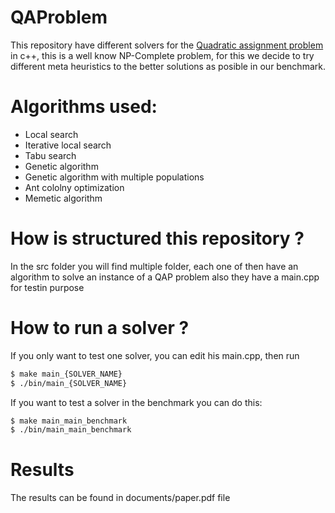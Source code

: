 # QAProblem
This repository have different solvers for the [Quadratic assignment problem](https://en.wikipedia.org/wiki/Quadratic_assignment_problem) in c++, this is a well know NP-Complete problem, for this we decide to try different meta heuristics to the better solutions as posible in our benchmark. 

# Algorithms used:
* Local search
* Iterative local search
* Tabu search
* Genetic algorithm
* Genetic algorithm with multiple populations
* Ant cololny optimization
* Memetic algorithm

# How is structured this repository ?

In the src folder you will find multiple folder, each one of then have an algorithm to solve an instance of a QAP problem also they have a main.cpp for testin purpose

# How to run a solver ?

If you only want to test one solver, you can edit his main.cpp, then run

```sh
$ make main_{SOLVER_NAME}
$ ./bin/main_{SOLVER_NAME}
```

If you want to test a solver in the benchmark you can do this:

```sh
$ make main_main_benchmark
$ ./bin/main_main_benchmark
```

# Results 

The results can be found in documents/paper.pdf file
